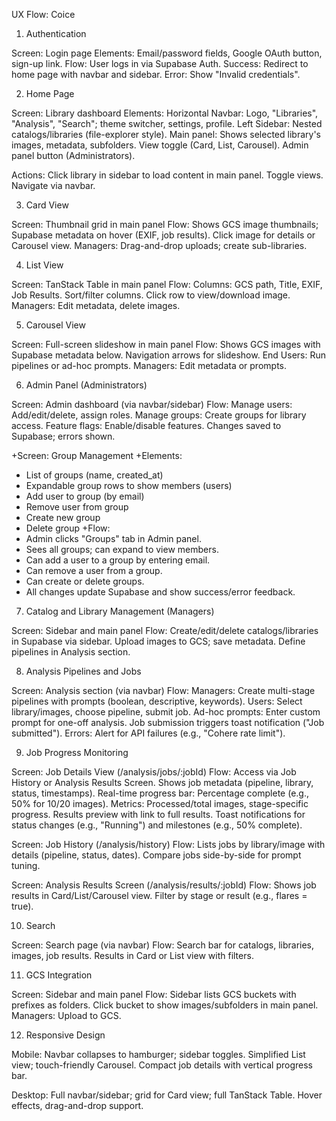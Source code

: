 UX Flow: Coice
1. Authentication

Screen: Login page
Elements: Email/password fields, Google OAuth button, sign-up link.
Flow:
User logs in via Supabase Auth.
Success: Redirect to home page with navbar and sidebar.
Error: Show "Invalid credentials".



2. Home Page

Screen: Library dashboard
Elements:
Horizontal Navbar: Logo, "Libraries", "Analysis", "Search"; theme switcher, settings, profile.
Left Sidebar: Nested catalogs/libraries (file-explorer style).
Main panel: Shows selected library's images, metadata, subfolders.
View toggle (Card, List, Carousel).
Admin panel button (Administrators).


Actions:
Click library in sidebar to load content in main panel.
Toggle views.
Navigate via navbar.



3. Card View

Screen: Thumbnail grid in main panel
Flow:
Shows GCS image thumbnails; Supabase metadata on hover (EXIF, job results).
Click image for details or Carousel view.
Managers: Drag-and-drop uploads; create sub-libraries.



4. List View

Screen: TanStack Table in main panel
Flow:
Columns: GCS path, Title, EXIF, Job Results.
Sort/filter columns.
Click row to view/download image.
Managers: Edit metadata, delete images.



5. Carousel View

Screen: Full-screen slideshow in main panel
Flow:
Shows GCS images with Supabase metadata below.
Navigation arrows for slideshow.
End Users: Run pipelines or ad-hoc prompts.
Managers: Edit metadata or prompts.



6. Admin Panel (Administrators)

Screen: Admin dashboard (via navbar/sidebar)
Flow:
Manage users: Add/edit/delete, assign roles.
Manage groups: Create groups for library access.
Feature flags: Enable/disable features.
Changes saved to Supabase; errors shown.

+Screen: Group Management
+Elements:
  - List of groups (name, created_at)
  - Expandable group rows to show members (users)
  - Add user to group (by email)
  - Remove user from group
  - Create new group
  - Delete group
+Flow:
  - Admin clicks "Groups" tab in Admin panel.
  - Sees all groups; can expand to view members.
  - Can add a user to a group by entering email.
  - Can remove a user from a group.
  - Can create or delete groups.
  - All changes update Supabase and show success/error feedback.



7. Catalog and Library Management (Managers)

Screen: Sidebar and main panel
Flow:
Create/edit/delete catalogs/libraries in Supabase via sidebar.
Upload images to GCS; save metadata.
Define pipelines in Analysis section.



8. Analysis Pipelines and Jobs

Screen: Analysis section (via navbar)
Flow:
Managers: Create multi-stage pipelines with prompts (boolean, descriptive, keywords).
Users: Select library/images, choose pipeline, submit job.
Ad-hoc prompts: Enter custom prompt for one-off analysis.
Job submission triggers toast notification ("Job submitted").
Errors: Alert for API failures (e.g., "Cohere rate limit").



9. Job Progress Monitoring

Screen: Job Details View (/analysis/jobs/:jobId)
Flow:
Access via Job History or Analysis Results Screen.
Shows job metadata (pipeline, library, status, timestamps).
Real-time progress bar: Percentage complete (e.g., 50% for 10/20 images).
Metrics: Processed/total images, stage-specific progress.
Results preview with link to full results.
Toast notifications for status changes (e.g., "Running") and milestones (e.g., 50% complete).


Screen: Job History (/analysis/history)
Flow:
Lists jobs by library/image with details (pipeline, status, dates).
Compare jobs side-by-side for prompt tuning.


Screen: Analysis Results Screen (/analysis/results/:jobId)
Flow:
Shows job results in Card/List/Carousel view.
Filter by stage or result (e.g., flares = true).



10. Search

Screen: Search page (via navbar)
Flow:
Search bar for catalogs, libraries, images, job results.
Results in Card or List view with filters.



11. GCS Integration

Screen: Sidebar and main panel
Flow:
Sidebar lists GCS buckets with prefixes as folders.
Click bucket to show images/subfolders in main panel.
Managers: Upload to GCS.



12. Responsive Design

Mobile:
Navbar collapses to hamburger; sidebar toggles.
Simplified List view; touch-friendly Carousel.
Compact job details with vertical progress bar.


Desktop:
Full navbar/sidebar; grid for Card view; full TanStack Table.
Hover effects, drag-and-drop support.



